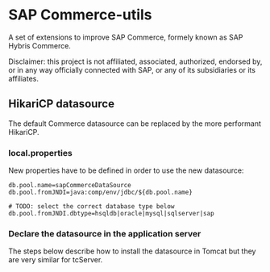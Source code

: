 # SAP Commerce-utils

A set of extensions to improve SAP Commerce, formely known as SAP Hybris Commerce.

Disclaimer: this project is not affiliated, associated, authorized, endorsed by, or in any way officially connected with SAP, or any of its subsidiaries or its affiliates.

## HikariCP datasource

The default Commerce datasource can be replaced by the more performant HikariCP.

### local.properties

New properties have to be defined in order to use the new datasource:

    db.pool.name=sapCommerceDataSource
    db.pool.fromJNDI=java:comp/env/jdbc/${db.pool.name}
    
    # TODO: select the correct database type below
    db.pool.fromJNDI.dbtype=hsqldb|oracle|mysql|sqlserver|sap

### Declare the datasource in the application server

The steps below describe how to install the datasource in Tomcat but they are very similar for tcServer.
